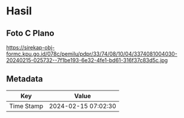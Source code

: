 # Hasil

## Foto C Plano

https://sirekap-obj-formc.kpu.go.id/078c/pemilu/pdpr/33/74/08/10/04/3374081004030-20240215-025732--7f1be193-6e32-4fe1-bd61-316f37c83d5c.jpg


## Metadata

| Key        | Value               |
| ---------- | ------------------- |
| Time Stamp | 2024-02-15 07:02:30 |



